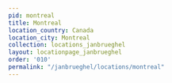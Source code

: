 ```yaml
---
pid: montreal
title: Montreal
location_country: Canada
location_city: Montreal
collection: locations_janbrueghel
layout: locationpage_janbrueghel
order: '010'
permalink: "/janbrueghel/locations/montreal"
---
```

